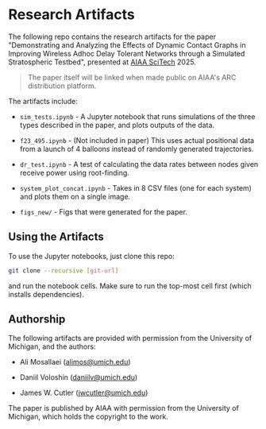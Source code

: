 # Research Artifacts

The following repo contains the research artifacts for the paper "Demonstrating and Analyzing the Effects of Dynamic Contact Graphs in Improving Wireless Adhoc Delay Tolerant Networks through a Simulated Stratospheric Testbed", presented at [AIAA SciTech](https://www.aiaa.org/SciTech) 2025. 

> The paper itself will be linked when made public on AIAA's ARC distribution platform.

The artifacts include:

* `sim_tests.ipynb` - A Jupyter notebook that runs simulations of the three types described in the paper, and plots outputs of the data.

* `f23_495.ipynb` - (Not included in paper) This uses actual positional data from a launch of 4 balloons instead of randomly generated trajectories.

* `dr_test.ipynb` - A test of calculating the data rates between nodes given receive power using root-finding.

* `system_plot_concat.ipynb` - Takes in 8 CSV files (one for each system) and plots them on a single image.

* `figs_new/` - Figs that were generated for the paper.

## Using the Artifacts

To use the Jupyter notebooks, just clone this repo:

```bash
git clone --recursive [git-url]
```

and run the notebook cells. Make sure to run the top-most cell first (which installs dependencies).

## Authorship

The following artifacts are provided with permission from the University of Michigan, and the authors:

* Ali Mosallaei (alimos@umich.edu)

* Daniil Voloshin (daniilv@umich.edu)

* James W. Cutler (jwcutler@umich.edu)

The paper is published by AIAA with permission from the University of Michigan, which holds the copyright to the work. 

